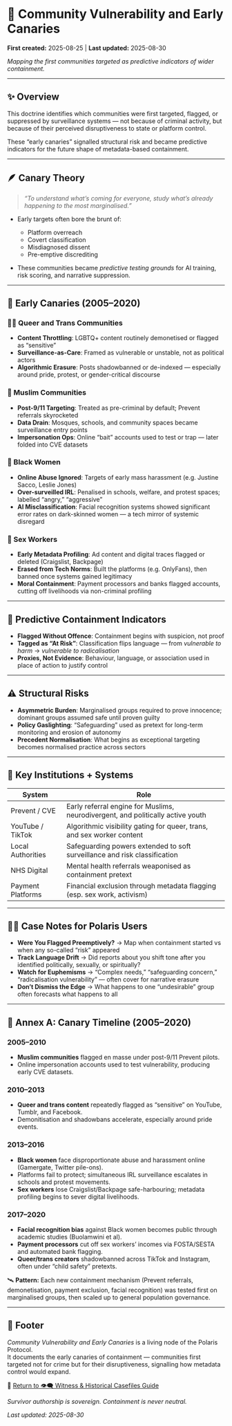 # 🧵 Community Vulnerability and Early Canaries  

**First created:** 2025-08-25 | **Last updated:** 2025-08-30

*Mapping the first communities targeted as predictive indicators of wider containment.*

---

## ✨ Overview  

This doctrine identifies which communities were first targeted, flagged, or suppressed by surveillance systems — not because of criminal activity, but because of their perceived disruptiveness to state or platform control.  

These “early canaries” signalled structural risk and became predictive indicators for the future shape of metadata-based containment.  

---

## 🪶 Canary Theory  

> *“To understand what’s coming for everyone, study what’s already happening to the most marginalised.”*  

- Early targets often bore the brunt of:  
  - Platform overreach  
  - Covert classification  
  - Misdiagnosed dissent  
  - Pre-emptive discrediting  

- These communities became *predictive testing grounds* for AI training, risk scoring, and narrative suppression.  

---

## 📍 Early Canaries (2005–2020)  

### 🏳️‍🌈 Queer and Trans Communities  
- **Content Throttling**: LGBTQ+ content routinely demonetised or flagged as “sensitive”  
- **Surveillance-as-Care**: Framed as vulnerable or unstable, not as political actors  
- **Algorithmic Erasure**: Posts shadowbanned or de-indexed — especially around pride, protest, or gender-critical discourse  

### 🧕 Muslim Communities  
- **Post-9/11 Targeting**: Treated as pre-criminal by default; Prevent referrals skyrocketed  
- **Data Drain**: Mosques, schools, and community spaces became surveillance entry points  
- **Impersonation Ops**: Online “bait” accounts used to test or trap — later folded into CVE datasets  

### 🖤 Black Women  
- **Online Abuse Ignored**: Targets of early mass harassment (e.g. Justine Sacco, Leslie Jones)  
- **Over-surveilled IRL**: Penalised in schools, welfare, and protest spaces; labelled “angry,” “aggressive”  
- **AI Misclassification**: Facial recognition systems showed significant error rates on dark-skinned women — a tech mirror of systemic disregard  

### 💼 Sex Workers  
- **Early Metadata Profiling**: Ad content and digital traces flagged or deleted (Craigslist, Backpage)  
- **Erased from Tech Norms**: Built the platforms (e.g. OnlyFans), then banned once systems gained legitimacy  
- **Moral Containment**: Payment processors and banks flagged accounts, cutting off livelihoods via non-criminal profiling  

---

## 🧠 Predictive Containment Indicators  

- **Flagged Without Offence**: Containment begins with suspicion, not proof  
- **Tagged as “At Risk”**: Classification flips language — from *vulnerable to harm* → *vulnerable to radicalisation*  
- **Proxies, Not Evidence**: Behaviour, language, or association used in place of action to justify control  

---

## ⚠️ Structural Risks  

- **Asymmetric Burden**: Marginalised groups required to prove innocence; dominant groups assumed safe until proven guilty  
- **Policy Gaslighting**: “Safeguarding” used as pretext for long-term monitoring and erosion of autonomy  
- **Precedent Normalisation**: What begins as exceptional targeting becomes normalised practice across sectors  

---

## 🧮 Key Institutions + Systems  

| System            | Role                                                                 |
|-------------------|----------------------------------------------------------------------|
| Prevent / CVE     | Early referral engine for Muslims, neurodivergent, and politically active youth |
| YouTube / TikTok  | Algorithmic visibility gating for queer, trans, and sex worker content |
| Local Authorities | Safeguarding powers extended to soft surveillance and risk classification |
| NHS Digital       | Mental health referrals weaponised as containment pretext            |
| Payment Platforms | Financial exclusion through metadata flagging (esp. sex work, activism) |

---

## 🐦‍🔥 Case Notes for Polaris Users  

- **Were You Flagged Preemptively?** → Map when containment started vs when any so-called “risk” appeared  
- **Track Language Drift** → Did reports about you shift tone after you identified politically, sexually, or spiritually?  
- **Watch for Euphemisms** → “Complex needs,” “safeguarding concern,” “radicalisation vulnerability” — often cover for narrative erasure  
- **Don’t Dismiss the Edge** → What happens to one “undesirable” group often forecasts what happens to all  

---

## 🧿 Annex A: Canary Timeline (2005–2020)  

### 2005–2010  
- **Muslim communities** flagged en masse under post-9/11 Prevent pilots.  
- Online impersonation accounts used to test vulnerability, producing early CVE datasets.  

### 2010–2013  
- **Queer and trans content** repeatedly flagged as “sensitive” on YouTube, Tumblr, and Facebook.  
- Demonitisation and shadowbans accelerate, especially around pride events.  

### 2013–2016  
- **Black women** face disproportionate abuse and harassment online (Gamergate, Twitter pile-ons).  
- Platforms fail to protect; simultaneous IRL surveillance escalates in schools and protest movements.  
- **Sex workers** lose Craigslist/Backpage safe-harbouring; metadata profiling begins to sever digital livelihoods.  

### 2017–2020  
- **Facial recognition bias** against Black women becomes public through academic studies (Buolamwini et al).  
- **Payment processors** cut off sex workers’ incomes via FOSTA/SESTA and automated bank flagging.  
- **Queer/trans creators** shadowbanned across TikTok and Instagram, often under “child safety” pretexts.  

🛰️ **Pattern:** Each new containment mechanism (Prevent referrals, demonetisation, payment exclusion, facial recognition) was tested first on marginalised groups, then scaled up to general population governance.  

---

## 🏮 Footer  

*Community Vulnerability and Early Canaries* is a living node of the Polaris Protocol.  
It documents the early canaries of containment — communities first targeted not for crime but for their disruptiveness, signalling how metadata control would expand.  

🏮 [Return to 👁️‍🗨️ Witness & Historical Casefiles Guide](../README.md)

*Survivor authorship is sovereign. Containment is never neutral.*  

_Last updated: 2025-08-30_  
